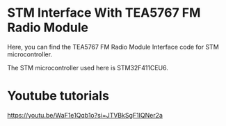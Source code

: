 # STM Interface With TEA5767 FM Radio Module
Here, you can find the TEA5767 FM Radio Module Interface code for STM microcontroller. 

The STM microcontroller used here is STM32F411CEU6.

# Youtube tutorials
https://youtu.be/WaF1e1Qqb1o?si=JTVBkSgF1IQNer2a
